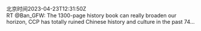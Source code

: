 北京时间2023-04-23T12:31:50Z<br>RT @Ban_GFW: The 1300-page history book can really broaden our horizon, CCP has totally ruined Chinese history and  culture in the past 74…<br><br><br>